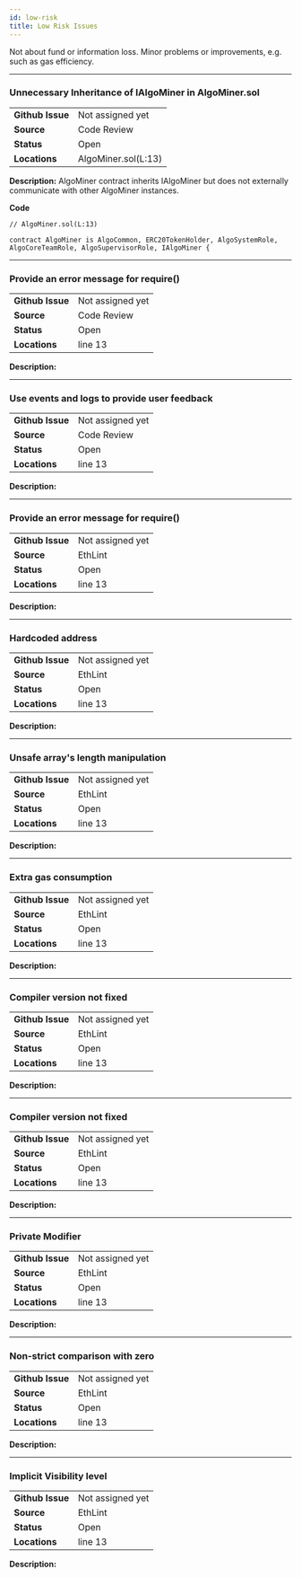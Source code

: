 ```yaml
---
id: low-risk
title: Low Risk Issues
---
```


Not about fund or information loss. Minor problems or improvements, e.g. such as gas efficiency.

---

### Unnecessary Inheritance of IAlgoMiner in AlgoMiner.sol

|   |   |
|---|---|
| **Github Issue**  | Not assigned yet  |
| **Source**  | Code Review |
| **Status**  | Open  |
| **Locations** | AlgoMiner.sol(L:13) |

**Description:** AlgoMiner contract inherits IAlgoMiner but does not externally communicate with other AlgoMiner instances.

**Code**

```
// AlgoMiner.sol(L:13)

contract AlgoMiner is AlgoCommon, ERC20TokenHolder, AlgoSystemRole, AlgoCoreTeamRole, AlgoSupervisorRole, IAlgoMiner {
```
---

### Provide an error message for require()

|   |   |
|---|---|
| **Github Issue**  | Not assigned yet  |
| **Source**  | Code Review |
| **Status**  | Open  |
| **Locations** | line 13 |

**Description:**

---

### Use events and logs to provide user feedback

|   |   |
|---|---|
| **Github Issue**  | Not assigned yet  |
| **Source**  | Code Review |
| **Status**  | Open  |
| **Locations** | line 13 |

**Description:**

---

### Provide an error message for require()

|   |   |
|---|---|
| **Github Issue**  | Not assigned yet  |
| **Source**  | EthLint |
| **Status**  | Open  |
| **Locations** | line 13 |

**Description:**

---

### Hardcoded address

|   |   |
|---|---|
| **Github Issue**  | Not assigned yet  |
| **Source**  | EthLint |
| **Status**  | Open  |
| **Locations** | line 13 |

**Description:**

---

### Unsafe array's length manipulation

|   |   |
|---|---|
| **Github Issue**  | Not assigned yet  |
| **Source**  | EthLint |
| **Status**  | Open  |
| **Locations** | line 13 |

**Description:**

---

### Extra gas consumption

|   |   |
|---|---|
| **Github Issue**  | Not assigned yet  |
| **Source**  | EthLint |
| **Status**  | Open  |
| **Locations** | line 13 |

**Description:**

---

### Compiler version not fixed

|   |   |
|---|---|
| **Github Issue**  | Not assigned yet  |
| **Source**  | EthLint |
| **Status**  | Open  |
| **Locations** | line 13 |

**Description:**

---

### Compiler version not fixed

|   |   |
|---|---|
| **Github Issue**  | Not assigned yet  |
| **Source**  | EthLint |
| **Status**  | Open  |
| **Locations** | line 13 |

**Description:**

---

### Private Modifier

|   |   |
|---|---|
| **Github Issue**  | Not assigned yet  |
| **Source**  | EthLint |
| **Status**  | Open  |
| **Locations** | line 13 |

**Description:**

---

### Non-strict comparison with zero

|   |   |
|---|---|
| **Github Issue**  | Not assigned yet  |
| **Source**  | EthLint |
| **Status**  | Open  |
| **Locations** | line 13 |

**Description:**

---

### Implicit Visibility level

|   |   |
|---|---|
| **Github Issue**  | Not assigned yet  |
| **Source**  | EthLint |
| **Status**  | Open  |
| **Locations** | line 13 |

**Description:**
